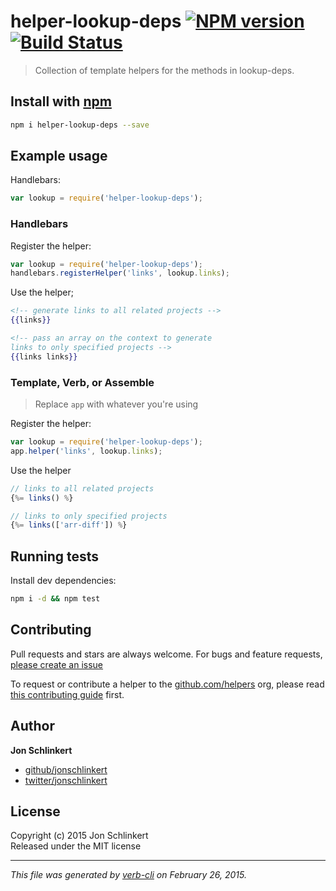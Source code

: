# helper-lookup-deps [![NPM version](https://badge.fury.io/js/helper-lookup-deps.svg)](http://badge.fury.io/js/helper-lookup-deps)  [![Build Status](https://travis-ci.org/helpers/helper-lookup-deps.svg)](https://travis-ci.org/helpers/helper-lookup-deps) 

> Collection of template helpers for the methods in lookup-deps.


## Install with [npm](npmjs.org)

```bash
npm i helper-lookup-deps --save
```

## Example usage

Handlebars:

```js
var lookup = require('helper-lookup-deps');
```

### Handlebars

Register the helper:

```js
var lookup = require('helper-lookup-deps');
handlebars.registerHelper('links', lookup.links);
```
Use the helper;

```handlebars
<!-- generate links to all related projects -->
{{links}}

<!-- pass an array on the context to generate 
links to only specified projects -->
{{links links}}
```

### Template, Verb, or Assemble

> Replace `app` with whatever you're using

Register the helper:

```js
var lookup = require('helper-lookup-deps');
app.helper('links', lookup.links);
```
Use the helper

```js
// links to all related projects
{%= links() %}

// links to only specified projects
{%= links(['arr-diff']) %}
```

## Running tests
Install dev dependencies:

```bash
npm i -d && npm test
```


## Contributing
Pull requests and stars are always welcome. For bugs and feature requests, [please create an issue](https://github.com/helpers/helper-lookup-deps/issues)

To request or contribute a helper to the [github.com/helpers][helpers] org, please read [this contributing guide][guide] first.

## Author

**Jon Schlinkert**
 
+ [github/jonschlinkert](https://github.com/jonschlinkert)
+ [twitter/jonschlinkert](http://twitter.com/jonschlinkert) 

## License
Copyright (c) 2015 Jon Schlinkert  
Released under the MIT license

***

_This file was generated by [verb-cli](https://github.com/assemble/verb-cli) on February 26, 2015._

[assemble]: https://github.com/assemble/assemble
[generator-verb]: https://github.com/assemble/generator-verb
[handlebars-helpers]: https://github.com/assemble/handlebars-helpers/
[handlebars]: https://github.com/wycats/handlebars.js/
[helpers]: https://github.com/helpers
[Lo-Dash]: https://lodash.com/
[template]: https://github.com/jonschlinkert/template
[underscore]: https://github.com/jashkenas/underscore
[verb]: https://github.com/assemble/verb
[guide]: https://github.com/helpers/requests
